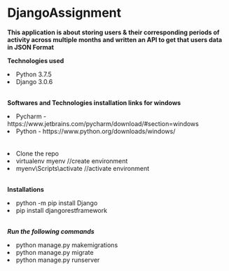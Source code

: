 # DjangoAssignment

**This application is about storing users & their corresponding periods of activity across multiple months and written an API to get that users data in JSON Format**


**Technologies used**
<li>Python 3.7.5</li>
<li>Django 3.0.6</li>
<br />


**Softwares and Technologies installation links for windows**
<li>Pycharm - https://www.jetbrains.com/pycharm/download/#section=windows</li>
<li>Python - https://www.python.org/downloads/windows/</li>
<br /><br />


<li>Clone the repo</li>
<li>virtualenv myenv //create environment </li>
<li>myenv\Scripts\activate //activate environment</li>
<br />

**Installations**
<li>python -m pip install Django</li>
<li>pip install djangorestframework</li>
<br />


***Run the following commands***
<li>python manage.py makemigrations</li>
<li>python manage.py migrate</li>
<li>python manage.py runserver</li>




